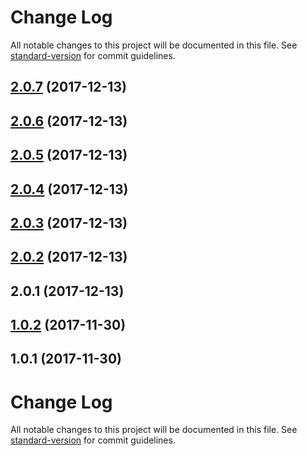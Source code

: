 # Change Log

All notable changes to this project will be documented in this file. See [standard-version](https://github.com/conventional-changelog/standard-version) for commit guidelines.

<a name="2.0.7"></a>
## [2.0.7](https://github.com/gromver/rx-form/compare/v2.0.6...v2.0.7) (2017-12-13)



<a name="2.0.6"></a>
## [2.0.6](https://github.com/gromver/rx-form/compare/v2.0.5...v2.0.6) (2017-12-13)



<a name="2.0.5"></a>
## [2.0.5](https://github.com/gromver/rx-form/compare/v2.0.4...v2.0.5) (2017-12-13)



<a name="2.0.4"></a>
## [2.0.4](https://github.com/gromver/rx-form/compare/v2.0.3...v2.0.4) (2017-12-13)



<a name="2.0.3"></a>
## [2.0.3](https://github.com/gromver/rx-form/compare/v2.0.2...v2.0.3) (2017-12-13)



<a name="2.0.2"></a>
## [2.0.2](https://github.com/gromver/rx-form/compare/v2.0.1...v2.0.2) (2017-12-13)



<a name="2.0.1"></a>
## 2.0.1 (2017-12-13)



<a name="1.0.2"></a>
## [1.0.2](https://github.com/gromver/deep-model/compare/v1.0.1...v1.0.2) (2017-11-30)



<a name="1.0.1"></a>
## 1.0.1 (2017-11-30)



# Change Log

All notable changes to this project will be documented in this file. See [standard-version](https://github.com/conventional-changelog/standard-version) for commit guidelines.
